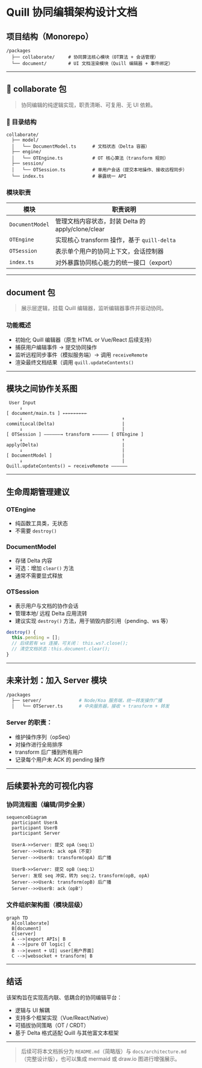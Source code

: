 # Quill 协同编辑架构设计文档

## 项目结构（Monorepo）

```
/packages
  ├── collaborate/     # 协同算法核心模块（OT算法 + 会话管理）
  └── document/        # UI 文档渲染模块（Quill 编辑器 + 事件绑定）
```

---

## 📁 collaborate 包

> 协同编辑的纯逻辑实现，职责清晰、可复用、无 UI 依赖。

### 📌 目录结构

```
collaborate/
  ├── model/
  │   └── DocumentModel.ts      # 文档状态（Delta 容器）
  ├── engine/
  │   └── OTEngine.ts           # OT 核心算法（transform 规则）
  ├── session/
  │   └── OTSession.ts          # 单用户会话（提交本地操作、接收远程同步）
  └── index.ts                  # 暴露统一 API
```

### 模块职责

| 模块            | 职责说明                                          |
| --------------- | ------------------------------------------------- |
| `DocumentModel` | 管理文档内容状态，封装 Delta 的 apply/clone/clear |
| `OTEngine`      | 实现核心 transform 操作，基于 `quill-delta`       |
| `OTSession`     | 表示单个用户的协同上下文，会话控制器              |
| `index.ts`      | 对外暴露协同核心能力的统一接口（export）          |

---

## document 包

> 展示层逻辑，挂载 Quill 编辑器，监听编辑器事件并驱动协同。

### 功能概述

- 初始化 Quill 编辑器（原生 HTML or Vue/React 后续支持）
- 捕获用户编辑事件 → 提交协同操作
- 监听远程同步事件（模拟服务端）→ 调用 `receiveRemote`
- 渲染最终文档结果（调用 `quill.updateContents()`

---

## 模块之间协作关系图

```
 User Input
     ↓
[ document/main.ts ] ←←←←←←←←←
     ↓                                     ↑
commitLocal(Delta)                         |
     ↓                                     |
[ OTSession ] ——————→ transform ←————— [ OTEngine ]
     ↓                                     ↑
apply(Delta)                               |
     ↓                                     |
[ DocumentModel ]                          |
     ↓                                     |
Quill.updateContents() ← receiveRemote ——————
```

---

## 生命周期管理建议

### OTEngine

- 纯函数工具类，无状态
- 不需要 `destroy()`

### DocumentModel

- 存储 Delta 内容
- 可选：增加 `clear()` 方法
- 通常不需要显式释放

### OTSession

- 表示用户与文档的协作会话
- 管理本地/ 远程 Delta 应用流转
- 建议实现 `destroy()` 方法，用于销毁内部引用（pending、ws 等）

```ts
destroy() {
  this.pending = [];
  // 后续若有 ws 连接，可关闭： this.ws?.close();
  // 清空文档状态：this.document.clear();
}
```

---

## 未来计划：加入 Server 模块

```bash
/packages
  ├── server/              # Node/Koa 服务端，统一转发操作广播
  │   └── OTServer.ts      # 中央服务器，接收 + transform + 转发
```

### Server 的职责：

- 维护操作序列（opSeq）
- 对操作进行全局排序
- transform 后广播到所有用户
- 记录每个用户未 ACK 的 pending 操作

---

## 后续要补充的可视化内容

### 协同流程图（编辑/同步全景）

```mermaid
sequenceDiagram
  participant UserA
  participant UserB
  participant Server

  UserA->>Server: 提交 opA（seq:1）
  Server-->>UserA: ack opA（不变）
  Server-->>UserB: transform(opA) 后广播

  UserB->>Server: 提交 opB（seq:1）
  Server: 发现 seq 冲突，转为 seq:2，transform(opB, opA)
  Server-->>UserA: transform(opB) 后广播
  Server-->>UserB: ack（opB'）
```

### 文件组织架构图（模块层级）

```mermaid
graph TD
  A[collaborate]
  B[document]
  C[server]
  A -->|export APIs| B
  A -->|pure OT logic| C
  B -->|event + UI| user[用户界面]
  C -->|websocket + transform| B
```

---

## 结话

该架构旨在实现高内联、低耦合的协同编辑平台：

- 逻辑与 UI 解耦
- 支持多个框架实现（Vue/React/Native）
- 可插拔协同策略（OT / CRDT）
- 基于 Delta 格式适配 Quill 与其他富文本框架

---

> 后续可将本文档拆分为 `README.md`（简略版）与 `docs/architecture.md`（完整设计版），也可以集成 mermaid 或 draw\.io 图进行增强展示。
